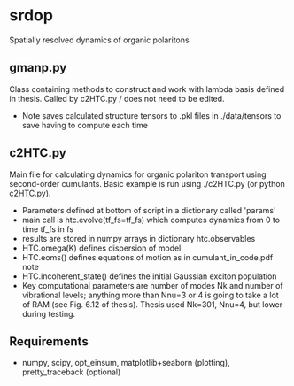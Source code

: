 # srdop
Spatially resolved dynamics of organic polaritons

gmanp.py
--------
Class containing methods to construct and work with lambda basis defined in
thesis. Called by c2HTC.py / does not need to be edited.
- Note saves calculated structure tensors to .pkl files in ./data/tensors to
  save having to compute each time

c2HTC.py
--------
Main file for calculating dynamics for organic polariton transport using second-order cumulants.
Basic example is run using ./c2HTC.py (or python c2HTC.py).

- Parameters defined at bottom of script in a dictionary called 'params'
- main call is htc.evolve(tf_fs=tf_fs) which computes dynamics from 0 to time
  tf_fs in fs
- results are stored in numpy arrays in dictionary htc.observables
- HTC.omega(K) defines dispersion of model
- HTC.eoms() defines equations of motion as in cumulant_in_code.pdf note
- HTC.incoherent_state() defines the initial Gaussian exciton population
- Key computational parameters are number of modes Nk and number of vibrational
  levels; anything more than Nnu=3 or 4 is going to take a lot of RAM (see Fig.
6.12 of thesis). Thesis used Nk=301, Nnu=4, but lower during testing.


Requirements
------------
- numpy, scipy, opt_einsum, matplotlib+seaborn (plotting), pretty_traceback
  (optional)
